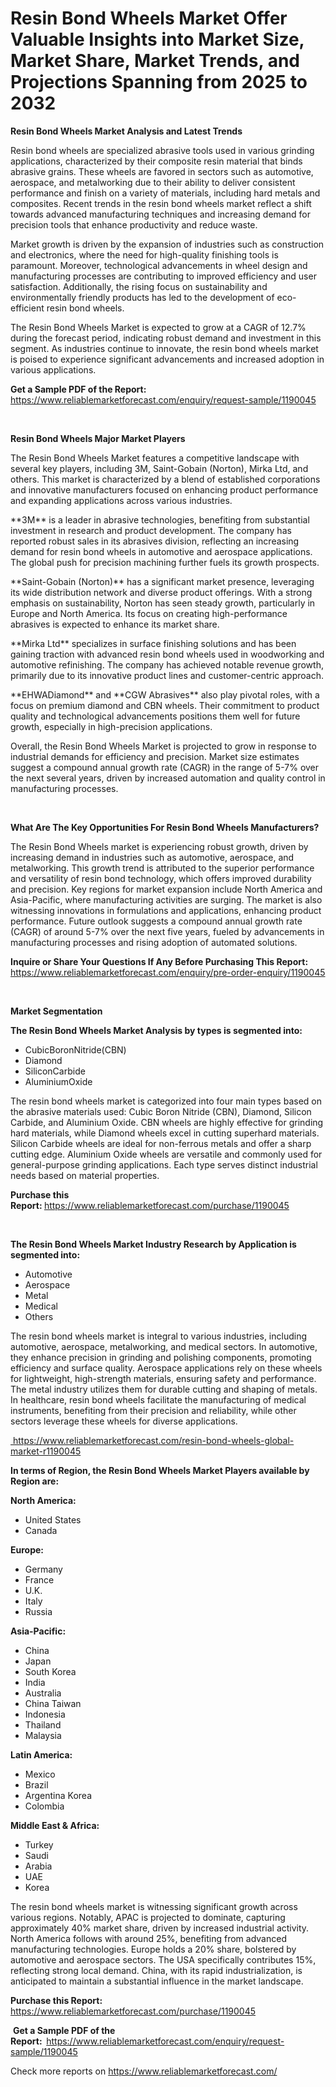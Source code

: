 <p><h1>Resin Bond Wheels Market Offer Valuable Insights into Market Size, Market Share, Market Trends, and Projections Spanning from 2025 to 2032</h1></p><p><strong>Resin Bond Wheels Market Analysis and Latest Trends</strong></p>
<p><p>Resin bond wheels are specialized abrasive tools used in various grinding applications, characterized by their composite resin material that binds abrasive grains. These wheels are favored in sectors such as automotive, aerospace, and metalworking due to their ability to deliver consistent performance and finish on a variety of materials, including hard metals and composites. Recent trends in the resin bond wheels market reflect a shift towards advanced manufacturing techniques and increasing demand for precision tools that enhance productivity and reduce waste.</p><p>Market growth is driven by the expansion of industries such as construction and electronics, where the need for high-quality finishing tools is paramount. Moreover, technological advancements in wheel design and manufacturing processes are contributing to improved efficiency and user satisfaction. Additionally, the rising focus on sustainability and environmentally friendly products has led to the development of eco-efficient resin bond wheels. </p><p>The Resin Bond Wheels Market is expected to grow at a CAGR of 12.7% during the forecast period, indicating robust demand and investment in this segment. As industries continue to innovate, the resin bond wheels market is poised to experience significant advancements and increased adoption in various applications.</p></p>
<p><strong>Get a Sample PDF of the Report:&nbsp;</strong> <a href="https://www.reliablemarketforecast.com/enquiry/request-sample/1190045?utm_campaign=3324&utm_medium=2&utm_source=Github&utm_content=ia&utm_term=10042025&utm_id=resin-bond-wheels">https://www.reliablemarketforecast.com/enquiry/request-sample/1190045</a></p>
<p>&nbsp;</p>
<p><strong>Resin Bond Wheels Major Market Players</strong></p>
<p><p>The Resin Bond Wheels Market features a competitive landscape with several key players, including 3M, Saint-Gobain (Norton), Mirka Ltd, and others. This market is characterized by a blend of established corporations and innovative manufacturers focused on enhancing product performance and expanding applications across various industries.</p><p>**3M** is a leader in abrasive technologies, benefiting from substantial investment in research and product development. The company has reported robust sales in its abrasives division, reflecting an increasing demand for resin bond wheels in automotive and aerospace applications. The global push for precision machining further fuels its growth prospects.</p><p>**Saint-Gobain (Norton)** has a significant market presence, leveraging its wide distribution network and diverse product offerings. With a strong emphasis on sustainability, Norton has seen steady growth, particularly in Europe and North America. Its focus on creating high-performance abrasives is expected to enhance its market share.</p><p>**Mirka Ltd** specializes in surface finishing solutions and has been gaining traction with advanced resin bond wheels used in woodworking and automotive refinishing. The company has achieved notable revenue growth, primarily due to its innovative product lines and customer-centric approach.</p><p>**EHWADiamond** and **CGW Abrasives** also play pivotal roles, with a focus on premium diamond and CBN wheels. Their commitment to product quality and technological advancements positions them well for future growth, especially in high-precision applications.</p><p>Overall, the Resin Bond Wheels Market is projected to grow in response to industrial demands for efficiency and precision. Market size estimates suggest a compound annual growth rate (CAGR) in the range of 5-7% over the next several years, driven by increased automation and quality control in manufacturing processes.</p></p>
<p>&nbsp;</p>
<p><strong>What Are The Key Opportunities For Resin Bond Wheels Manufacturers?</strong></p>
<p><p>The Resin Bond Wheels market is experiencing robust growth, driven by increasing demand in industries such as automotive, aerospace, and metalworking. This growth trend is attributed to the superior performance and versatility of resin bond technology, which offers improved durability and precision. Key regions for market expansion include North America and Asia-Pacific, where manufacturing activities are surging. The market is also witnessing innovations in formulations and applications, enhancing product performance. Future outlook suggests a compound annual growth rate (CAGR) of around 5-7% over the next five years, fueled by advancements in manufacturing processes and rising adoption of automated solutions.</p></p>
<p><strong>Inquire or Share Your Questions If Any Before Purchasing This Report:</strong> <a href="https://www.reliablemarketforecast.com/enquiry/pre-order-enquiry/1190045?utm_campaign=3324&utm_medium=2&utm_source=Github&utm_content=ia&utm_term=10042025&utm_id=resin-bond-wheels">https://www.reliablemarketforecast.com/enquiry/pre-order-enquiry/1190045</a></p>
<p>&nbsp;</p>
<p><strong>Market Segmentation</strong></p>
<p><strong>The Resin Bond Wheels Market Analysis by types is segmented into:</strong></p>
<p><ul><li>CubicBoronNitride(CBN)</li><li>Diamond</li><li>SiliconCarbide</li><li>AluminiumOxide</li></ul></p>
<p><p>The resin bond wheels market is categorized into four main types based on the abrasive materials used: Cubic Boron Nitride (CBN), Diamond, Silicon Carbide, and Aluminium Oxide. CBN wheels are highly effective for grinding hard materials, while Diamond wheels excel in cutting superhard materials. Silicon Carbide wheels are ideal for non-ferrous metals and offer a sharp cutting edge. Aluminium Oxide wheels are versatile and commonly used for general-purpose grinding applications. Each type serves distinct industrial needs based on material properties.</p></p>
<p><strong>Purchase this Report:&nbsp;</strong><a href="https://www.reliablemarketforecast.com/purchase/1190045?utm_campaign=3324&utm_medium=2&utm_source=Github&utm_content=ia&utm_term=10042025&utm_id=resin-bond-wheels">https://www.reliablemarketforecast.com/purchase/1190045</a></p>
<p>&nbsp;</p>
<p><strong>The Resin Bond Wheels Market Industry Research by Application is segmented into:</strong></p>
<p><ul><li>Automotive</li><li>Aerospace</li><li>Metal</li><li>Medical</li><li>Others</li></ul></p>
<p><p>The resin bond wheels market is integral to various industries, including automotive, aerospace, metalworking, and medical sectors. In automotive, they enhance precision in grinding and polishing components, promoting efficiency and surface quality. Aerospace applications rely on these wheels for lightweight, high-strength materials, ensuring safety and performance. The metal industry utilizes them for durable cutting and shaping of metals. In healthcare, resin bond wheels facilitate the manufacturing of medical instruments, benefiting from their precision and reliability, while other sectors leverage these wheels for diverse applications.</p></p>
<p><a href="https://www.reliablemarketforecast.com/resin-bond-wheels-global-market-r1190045?utm_campaign=3324&utm_medium=2&utm_source=Github&utm_content=ia&utm_term=10042025&utm_id=resin-bond-wheels">&nbsp;https://www.reliablemarketforecast.com/resin-bond-wheels-global-market-r1190045</a></p>
<p><strong>In terms of Region, the Resin Bond Wheels Market Players available by Region are:</strong></p>
<p>
    <p> <strong> North America: </strong>
        <ul>
            <li>United States</li>
            <li>Canada</li>
        </ul>
        </p> 
    <p> <strong> Europe: </strong>
        <ul>
            <li>Germany</li>
            <li>France</li>
            <li>U.K.</li>
            <li>Italy</li>
            <li>Russia</li>
        </ul>
        </p> 
    <p> <strong> Asia-Pacific: </strong>
        <ul>
            <li>China</li>
            <li>Japan</li>
            <li>South Korea</li>
            <li>India</li>
            <li>Australia</li>
            <li>China Taiwan</li>
            <li>Indonesia</li>
            <li>Thailand</li>
            <li>Malaysia</li>
        </ul>
        </p> 
    <p> <strong> Latin America: </strong>
        <ul>
            <li>Mexico</li>
            <li>Brazil</li>
            <li>Argentina Korea</li>
            <li>Colombia</li>
        </ul>
        </p> 
    <p> <strong> Middle East & Africa: </strong>
        <ul>
            <li>Turkey</li>
            <li>Saudi</li>
            <li>Arabia</li>
            <li>UAE</li>
            <li>Korea</li>
        </ul>
    </p>
    </p>
<p><p>The resin bond wheels market is witnessing significant growth across various regions. Notably, APAC is projected to dominate, capturing approximately 40% market share, driven by increased industrial activity. North America follows with around 25%, benefiting from advanced manufacturing technologies. Europe holds a 20% share, bolstered by automotive and aerospace sectors. The USA specifically contributes 15%, reflecting strong local demand. China, with its rapid industrialization, is anticipated to maintain a substantial influence in the market landscape.</p></p>
<p><strong>Purchase this Report: </strong><a href="https://www.reliablemarketforecast.com/purchase/1190045?utm_campaign=3324&utm_medium=2&utm_source=Github&utm_content=ia&utm_term=10042025&utm_id=resin-bond-wheels">https://www.reliablemarketforecast.com/purchase/1190045</a></p>
<p>&nbsp;<strong>Get a Sample PDF of the Report:&nbsp;&nbsp;</strong><a href="https://www.reliablemarketforecast.com/enquiry/request-sample/1190045?utm_campaign=3324&utm_medium=2&utm_source=Github&utm_content=ia&utm_term=10042025&utm_id=resin-bond-wheels">https://www.reliablemarketforecast.com/enquiry/request-sample/1190045</a></p>
<p><strong></strong></p>
<p>Check more reports on <a href="https://www.reliablemarketforecast.com/?utm_campaign=3324&utm_medium=2&utm_source=Github&utm_content=ia&utm_term=10042025&utm_id=resin-bond-wheels">https://www.reliablemarketforecast.com/</a></p>